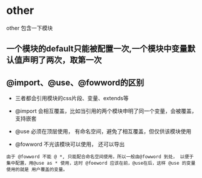 # other

other 包含一下模块

## 一个模块的default只能被配置一次,一个模块中变量默认值声明了两次，取第一次

## @import、@use、@fowword的区别

- 三者都会引用模块的css片段、变量、extends等

- @import 会相互覆盖，比如当引用的两个模块申明了同一个变量，会被覆盖，支持嵌套

- @use 必须在顶层使用， 有命名空间，避免了相互覆盖，但仅供该模块使用

- @fowword 不光该模块可以使用， 还可以导出

```
由于 @fowword 不能 @ *, 只能配合命名空间使用，所以一般由@fowword 到处， 以便于集中配置，用@use as * 使用，这时 @foeword 应该在前，@use在后，这样 @use 的变量使用的就是 用户覆盖的变量。 
```
